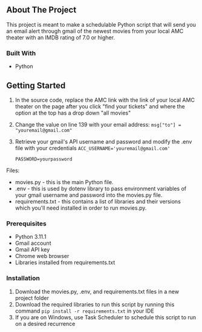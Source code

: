 <!-- ABOUT THE PROJECT -->
## About The Project

This project is meant to make a schedulable Python script that will send you an email alert through gmail of the newest movies from your local AMC theater with an IMDB rating of 7.0 or higher.


### Built With

* Python


<!-- GETTING STARTED -->
## Getting Started

1. In the source code, replace the AMC link with the link of your local AMC theater on the page after you click "find your tickets" and where the option at the top has a drop down "all movies"
2. Change the value on line 139 with your email address:
    ```msg["to"] = "youremail@gmail.com"```
3. Retrieve your gmail's API username and password and modify the .env file with your credentials
    ```ACC_USERNAME='youremail@gmail.com'```
    
    ```PASSWORD=yourpassword```

Files:
* movies.py - this is the main Python file.
* .env - this is used by dotenv library to pass environment variables of your gmail username and password into the movies.py file.
* requirements.txt - this contains a list of libraries and their versions which you'll need installed in order to run movies.py.

### Prerequisites

* Python 3.11.1
* Gmail account
* Gmail API key
* Chrome web browser
* Libraries installed from requirements.txt

### Installation

1. Download the movies.py, .env, and requirements.txt files in a new project folder
2. Download the required libraries to run this script by running this command ```pip install -r requirements.txt``` in your IDE
3. If you are on Windows, use Task Scheduler to schedule this script to run on a desired recurrence